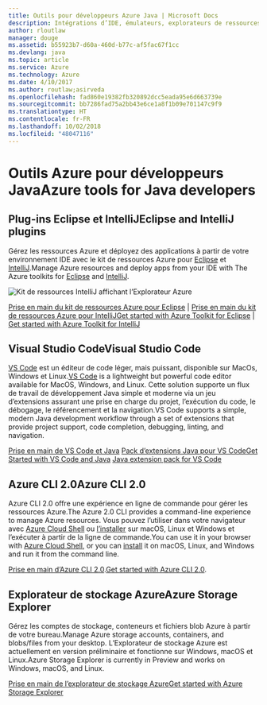 ```yaml
---
title: Outils pour développeurs Azure Java | Microsoft Docs
description: Intégrations d’IDE, émulateurs, explorateurs de ressources et interfaces de ligne de commande pour développeurs Azure Java.
author: rloutlaw
manager: douge
ms.assetid: b55923b7-d60a-460d-b77c-af5fac67f1cc
ms.devlang: java
ms.topic: article
ms.service: Azure
ms.technology: Azure
ms.date: 4/10/2017
ms.author: routlaw;asirveda
ms.openlocfilehash: fad860e19382fb320892dcc5eada95e6d663739e
ms.sourcegitcommit: bb7286fad75a2bb43e6ce1a8f1b09e701147c9f9
ms.translationtype: HT
ms.contentlocale: fr-FR
ms.lasthandoff: 10/02/2018
ms.locfileid: "48047116"
---
```

# <a name="azure-tools-for-java-developers"></a><span data-ttu-id="584f3-103">Outils Azure pour développeurs Java</span><span class="sxs-lookup"><span data-stu-id="584f3-103">Azure tools for Java developers</span></span>

## <a name="eclipse-and-intellij-plugins"></a><span data-ttu-id="584f3-104">Plug-ins Eclipse et IntelliJ</span><span class="sxs-lookup"><span data-stu-id="584f3-104">Eclipse and IntelliJ plugins</span></span>

<span data-ttu-id="584f3-105">Gérez les ressources Azure et déployez des applications à partir de votre environnement IDE avec le kit de ressources Azure pour [Eclipse](eclipse/azure-toolkit-for-eclipse.md) et [IntelliJ](intellij/azure-toolkit-for-intellij.md).</span><span class="sxs-lookup"><span data-stu-id="584f3-105">Manage Azure resources and deploy apps from your IDE with The Azure toolkits for [Eclipse](eclipse/azure-toolkit-for-eclipse.md) and [IntelliJ](intellij/azure-toolkit-for-intellij.md).</span></span>   

![Kit de ressources IntelliJ affichant l’Explorateur Azure](media/intelliJ-azure-explorer.png)

<span data-ttu-id="584f3-107">[Prise en main du kit de ressources Azure pour Eclipse](https://docs.microsoft.com/azure/app-service-web/app-service-web-eclipse-create-hello-world-web-app) | [Prise en main du kit de ressources Azure pour IntelliJ](https://docs.microsoft.com/azure/app-service-web/app-service-web-intellij-create-hello-world-web-app)</span><span class="sxs-lookup"><span data-stu-id="584f3-107">[Get started with Azure Toolkit for Eclipse](https://docs.microsoft.com/azure/app-service-web/app-service-web-eclipse-create-hello-world-web-app) | [Get started with Azure Toolkit for IntelliJ](https://docs.microsoft.com/azure/app-service-web/app-service-web-intellij-create-hello-world-web-app)</span></span> 

## <a name="visual-studio-code"></a><span data-ttu-id="584f3-108">Visual Studio Code</span><span class="sxs-lookup"><span data-stu-id="584f3-108">Visual Studio Code</span></span>

<span data-ttu-id="584f3-109">[VS Code](https://code.visualstudio.com/) est un éditeur de code léger, mais puissant, disponible sur MacOs, Windows et Linux.</span><span class="sxs-lookup"><span data-stu-id="584f3-109">[VS Code](https://code.visualstudio.com/) is a lightweight but powerful code editor available for MacOS, Windows, and Linux.</span></span> <span data-ttu-id="584f3-110">Cette solution supporte un flux de travail de développement Java simple et moderne via un jeu d’extensions assurant une prise en charge du projet, l’exécution du code, le débogage, le référencement et la navigation.</span><span class="sxs-lookup"><span data-stu-id="584f3-110">VS Code supports a simple, modern Java development workflow through a set of extensions that provide project support, code completion, debugging, linting, and navigation.</span></span>

<span data-ttu-id="584f3-111">[Prise en main de VS Code et Java](https://code.visualstudio.com/docs/java)
[Pack d’extensions Java pour VS Code](https://code.visualstudio.com/docs/java/extensions)</span><span class="sxs-lookup"><span data-stu-id="584f3-111">[Get Started with VS Code and Java](https://code.visualstudio.com/docs/java)
[Java extension pack for VS Code](https://code.visualstudio.com/docs/java/extensions)</span></span>  

## <a name="azure-cli-20"></a><span data-ttu-id="584f3-112">Azure CLI 2.0</span><span class="sxs-lookup"><span data-stu-id="584f3-112">Azure CLI 2.0</span></span>

<span data-ttu-id="584f3-113">Azure CLI 2.0 offre une expérience en ligne de commande pour gérer les ressources Azure.</span><span class="sxs-lookup"><span data-stu-id="584f3-113">The Azure 2.0 CLI provides a command-line experience to manage Azure resources.</span></span> <span data-ttu-id="584f3-114">Vous pouvez l’utiliser dans votre navigateur avec [Azure Cloud Shell](https://docs.microsoft.com/azure/cloud-shell/overview) ou [l’installer](https://docs.microsoft.com/cli/azure/install-azure-cli) sur macOS, Linux et Windows et l’exécuter à partir de la ligne de commande.</span><span class="sxs-lookup"><span data-stu-id="584f3-114">You can use it in your browser with [Azure Cloud Shell](https://docs.microsoft.com/azure/cloud-shell/overview), or you can [install](https://docs.microsoft.com/cli/azure/install-azure-cli) it on macOS, Linux, and Windows and run it from the command line.</span></span>

<span data-ttu-id="584f3-115">[Prise en main d’Azure CLI 2.0](https://docs.microsoft.com/cli/azure/get-started-with-azure-cli).</span><span class="sxs-lookup"><span data-stu-id="584f3-115">[Get started with Azure CLI 2.0](https://docs.microsoft.com/cli/azure/get-started-with-azure-cli).</span></span>

## <a name="azure-storage-explorer"></a><span data-ttu-id="584f3-116">Explorateur de stockage Azure</span><span class="sxs-lookup"><span data-stu-id="584f3-116">Azure Storage Explorer</span></span> 

<span data-ttu-id="584f3-117">Gérez les comptes de stockage, conteneurs et fichiers blob Azure à partir de votre bureau.</span><span class="sxs-lookup"><span data-stu-id="584f3-117">Manage Azure storage accounts, containers, and blobs/files from your desktop.</span></span> <span data-ttu-id="584f3-118">L’Explorateur de stockage Azure est actuellement en version préliminaire et fonctionne sur Windows, macOS et Linux.</span><span class="sxs-lookup"><span data-stu-id="584f3-118">Azure Storage Explorer is currently in Preview and works on Windows, macOS, and Linux.</span></span>

[<span data-ttu-id="584f3-119">Prise en main de l’explorateur de stockage Azure</span><span class="sxs-lookup"><span data-stu-id="584f3-119">Get started with Azure Storage Explorer</span></span>](https://docs.microsoft.com/azure/vs-azure-tools-storage-manage-with-storage-explorer)

